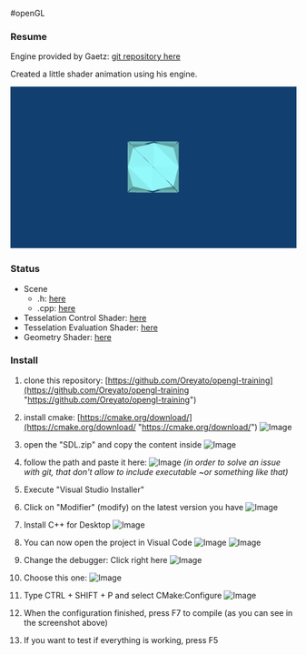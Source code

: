 #openGL 

### Resume

Engine provided by Gaetz: [git repository here](https://github.com/Gaetz/opengl-training)

Created a little shader animation using his engine.

![Image](https://github.com/Oreyato/opengl-training/blob/MarieTheory/cube.gif)

### Status 

- Scene
    - .h: [here](https://github.com/Oreyato/opengl-training/blob/MarieTheory/AdvancedOpenGL/src/game/Scene_030_Test.h "https://github.com/Oreyato/opengl-training/blob/MarieTheory/AdvancedOpenGL/src/game/Scene_030_Test.h")
    - .cpp: [here](https://github.com/Oreyato/opengl-training/blob/MarieTheory/AdvancedOpenGL/src/game/Scene_030_Test.cpp "https://github.com/Oreyato/opengl-training/blob/MarieTheory/AdvancedOpenGL/src/game/Scene_030_Test.cpp")
- Tesselation Control Shader: [here](https://github.com/Oreyato/opengl-training/blob/MarieTheory/AdvancedOpenGL/assets/shaders/030_test.tesc "https://github.com/Oreyato/opengl-training/blob/MarieTheory/AdvancedOpenGL/assets/shaders/030_test.tesc")
- Tesselation Evaluation Shader: [here](https://github.com/Oreyato/opengl-training/blob/MarieTheory/AdvancedOpenGL/assets/shaders/030_test.tese "https://github.com/Oreyato/opengl-training/blob/MarieTheory/AdvancedOpenGL/assets/shaders/030_test.tese")
- Geometry Shader: [here](https://github.com/Oreyato/opengl-training/blob/MarieTheory/AdvancedOpenGL/assets/shaders/030_test.geom "https://github.com/Oreyato/opengl-training/blob/MarieTheory/AdvancedOpenGL/assets/shaders/030_test.geom")

### Install

1.  clone this repository: [https://github.com/Oreyato/opengl-training](https://github.com/Oreyato/opengl-training "https://github.com/Oreyato/opengl-training")
3.  install cmake: [https://cmake.org/download/](https://cmake.org/download/ "https://cmake.org/download/")
    ![Image](https://media.discordapp.net/attachments/1029294340700373053/1029294574864187392/unknown.png?width=400&height=27)    
    
3. open the "SDL.zip" and copy the content inside
    ![Image](https://media.discordapp.net/attachments/1029294340700373053/1029294941718970448/unknown.png?width=380&height=300)
    
4.  follow the path and paste it here:
    ![Image](https://media.discordapp.net/attachments/1029294340700373053/1029295076083499088/unknown.png?width=400&height=137)
    *(in order to solve an issue with git, that don't allow to include executable ~or something like that)*
    
6.  Execute "Visual Studio Installer"
    
7.  Click on "Modifier" (modify) on the latest version you have
    ![Image](https://media.discordapp.net/attachments/1029294340700373053/1029295559560941600/unknown.png?width=400&height=68)
    
8.  Install C++ for Desktop
    ![Image](https://media.discordapp.net/attachments/1029294340700373053/1029295839773999104/unknown.png?width=400&height=223)
    
9.  You can now open the project in Visual Code
    ![Image](https://media.discordapp.net/attachments/1029294340700373053/1029296097673367602/unknown.png?width=155&height=300)
     ![Image](https://media.discordapp.net/attachments/1029294340700373053/1029296160126533693/unknown.png?width=400&height=148)
10.  Change the debugger: Click right here
    ![Image](https://media.discordapp.net/attachments/1029294340700373053/1029296773518331944/unknown.png?width=400&height=46)
    
11.  Choose this one:
    ![Image](https://media.discordapp.net/attachments/1029294340700373053/1029296989449506876/unknown.png?width=400&height=123)
    
12.  Type CTRL + SHIFT + P and select CMake:Configure
    ![Image](https://media.discordapp.net/attachments/1029294340700373053/1029297249227907112/unknown.png?width=400&height=81)
    
13.   When the configuration finished, press F7 to compile (as you can see in the screenshot above)
    
14.  If you want to test if everything is working, press F5